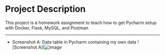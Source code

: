 # Project Description
This project is a homework assignment to teach how to get Pycharm setup with Docker, Flask, MySQL, and Postman

---

- Screenshot A: Data table in Pycharm containing my own data
![Screenshot A](![image](https://user-images.githubusercontent.com/85648353/126587298-8ba235bc-5ff3-428b-a7a2-099786ab6452.png)

